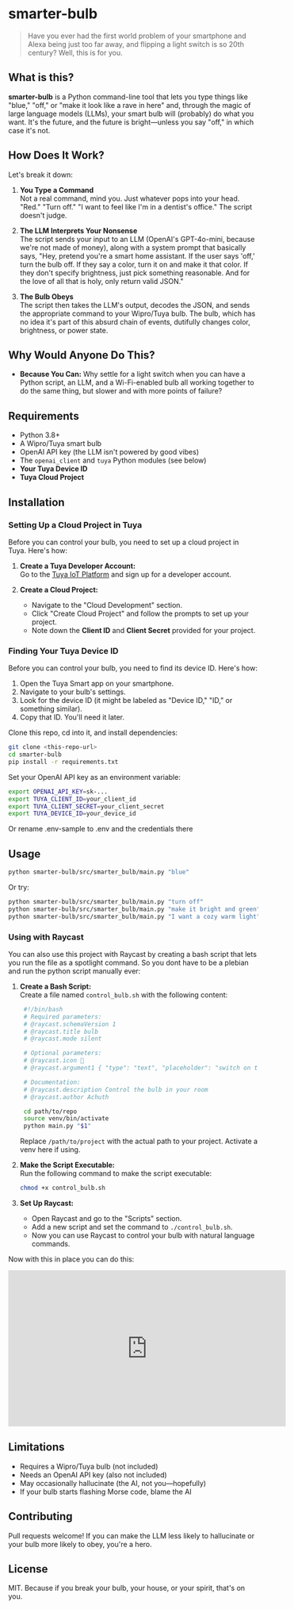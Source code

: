 # smarter-bulb

> Have you ever had the first world problem of your smartphone and Alexa being just too far away, and flipping a light switch is so 20th century? Well, this is for you.

## What is this?

**smarter-bulb** is a Python command-line tool that lets you type things like "blue," "off," or "make it look like a rave in here" and, through the magic of large language models (LLMs), your smart bulb will (probably) do what you want. It's the future, and the future is bright—unless you say "off," in which case it's not.

## How Does It Work?

Let's break it down:

1. **You Type a Command**  
   Not a real command, mind you. Just whatever pops into your head. "Red." "Turn off." "I want to feel like I'm in a dentist's office." The script doesn't judge.

2. **The LLM Interprets Your Nonsense**  
   The script sends your input to an LLM (OpenAI's GPT-4o-mini, because we're not made of money), along with a system prompt that basically says, "Hey, pretend you're a smart home assistant. If the user says 'off,' turn the bulb off. If they say a color, turn it on and make it that color. If they don't specify brightness, just pick something reasonable. And for the love of all that is holy, only return valid JSON."

3. **The Bulb Obeys**  
   The script then takes the LLM's output, decodes the JSON, and sends the appropriate command to your Wipro/Tuya bulb. The bulb, which has no idea it's part of this absurd chain of events, dutifully changes color, brightness, or power state.

## Why Would Anyone Do This?

- **Because You Can:** Why settle for a light switch when you can have a Python script, an LLM, and a Wi-Fi-enabled bulb all working together to do the same thing, but slower and with more points of failure?

## Requirements

- Python 3.8+
- A Wipro/Tuya smart bulb
- OpenAI API key (the LLM isn't powered by good vibes)
- The `openai_client` and `tuya` Python modules (see below)
- **Your Tuya Device ID**
- **Tuya Cloud Project**

## Installation

### Setting Up a Cloud Project in Tuya

Before you can control your bulb, you need to set up a cloud project in Tuya. Here's how:

1. **Create a Tuya Developer Account:**  
   Go to the [Tuya IoT Platform](https://iot.tuya.com/) and sign up for a developer account.

2. **Create a Cloud Project:**

   - Navigate to the "Cloud Development" section.
   - Click "Create Cloud Project" and follow the prompts to set up your project.
   - Note down the **Client ID** and **Client Secret** provided for your project.

### Finding Your Tuya Device ID

Before you can control your bulb, you need to find its device ID. Here's how:

1. Open the Tuya Smart app on your smartphone.
2. Navigate to your bulb's settings.
3. Look for the device ID (it might be labeled as "Device ID," "ID," or something similar).
4. Copy that ID. You'll need it later.

Clone this repo, cd into it, and install dependencies:

```bash
git clone <this-repo-url>
cd smarter-bulb
pip install -r requirements.txt
```

Set your OpenAI API key as an environment variable:

```bash
export OPENAI_API_KEY=sk-...
export TUYA_CLIENT_ID=your_client_id
export TUYA_CLIENT_SECRET=your_client_secret
export TUYA_DEVICE_ID=your_device_id

```

Or rename .env-sample to .env and the credentials there

## Usage

```bash
python smarter-bulb/src/smarter_bulb/main.py "blue"
```

Or try:

```bash
python smarter-bulb/src/smarter_bulb/main.py "turn off"
python smarter-bulb/src/smarter_bulb/main.py "make it bright and green"
python smarter-bulb/src/smarter_bulb/main.py "I want a cozy warm light"
```

### Using with Raycast

You can also use this project with Raycast by creating a bash script that lets you run the file as a spotlight command. So you dont have to be a plebian and run the python script manually ever:

1. **Create a Bash Script:**  
   Create a file named `control_bulb.sh` with the following content:

   ```bash
    #!/bin/bash
    # Required parameters:
    # @raycast.schemaVersion 1
    # @raycast.title bulb
    # @raycast.mode silent

    # Optional parameters:
    # @raycast.icon 🤖
    # @raycast.argument1 { "type": "text", "placeholder": "switch on the bulb" }

    # Documentation:
    # @raycast.description Control the bulb in your room
    # @raycast.author Achuth

    cd path/to/repo
    source venv/bin/activate
    python main.py "$1"
   ```

   Replace `/path/to/project` with the actual path to your project. Activate a venv here if using.

2. **Make the Script Executable:**  
   Run the following command to make the script executable:

   ```bash
   chmod +x control_bulb.sh
   ```

3. **Set Up Raycast:**
   - Open Raycast and go to the "Scripts" section.
   - Add a new script and set the command to `./control_bulb.sh`.
   - Now you can use Raycast to control your bulb with natural language commands.

Now with this in place you can do this:

<iframe width="560" height="315" src="https://www.youtube.com/embed/your_video_id" frameborder="0" allow="accelerometer; autoplay; clipboard-write; encrypted-media; gyroscope; picture-in-picture" allowfullscreen></iframe>

## Limitations

- Requires a Wipro/Tuya bulb (not included)
- Needs an OpenAI API key (also not included)
- May occasionally hallucinate (the AI, not you—hopefully)
- If your bulb starts flashing Morse code, blame the AI

## Contributing

Pull requests welcome! If you can make the LLM less likely to hallucinate or your bulb more likely to obey, you're a hero.

## License

MIT. Because if you break your bulb, your house, or your spirit, that's on you.
